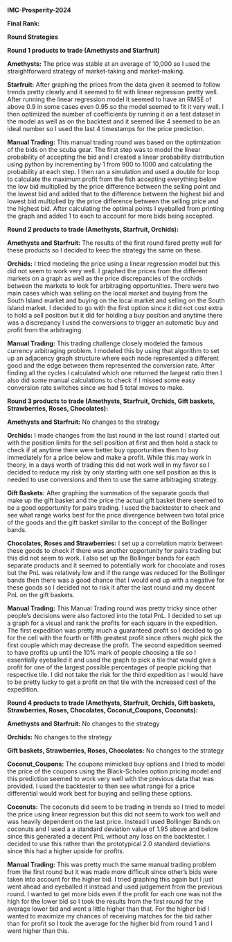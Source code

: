 **IMC-Prosperity-2024**

**Final Rank:**

**Round Strategies**

**Round 1 products to trade (Amethysts and Starfruit)**

**Amethysts:** The price was stable at an average of 10,000 so I used the straightforward strategy of market-taking and market-making.

**Starfruit:** After graphing the prices from the data given it seemed to follow trends pretty clearly and it seemed to fit with linear regression pretty well. After running the linear regression model it seemed to have an RMSE of above 0.9 in some cases even 0.95 so the model seemed to fit it very well. I then optimized the number of coefficients by running it on a test dataset in the model as well as on the backtest and it seemed like 4 seemed to be an ideal number so I used the last 4 timestamps for the price prediction.

**Manual Trading:** This manual trading round was based on the optimization of the bids on the scuba gear. The first step was to model the linear probability of accepting the bid and I created a linear probability distribution using python by incrementing by 1 from 900 to 1000 and calculating the probability at each step. I then ran a simulation and used a double for loop to calculate the maximum profit from the fish accepting everything below the low bid multiplied by the price difference between the selling point and the lowest bid and added that to the difference between the highest bid and lowest bid multiplied by the price difference between the selling price and the highest bid. After calculating the optimal points I eyeballed from printing the graph and added 1 to each to account for more bids being accepted. 

**Round 2 products to trade (Amethysts, Starfruit, Orchids):**

**Amethysts and Starfruit:** The results of the first round fared pretty well for these products so I decided to keep the strategy the same on these. 

**Orchids:** I tried modeling the price using a linear regression model but this did not seem to work very well. I graphed the prices from the different markets on a graph as well as the price discrepancies of the orchids between the markets to look for arbitraging opportunities. There were two main cases which was selling on the local market and buying from the South Island market and buying on the local market and selling on the South Island market. I decided to go with the first option since it did not cost extra to hold a sell position but it did for holding a buy position and anytime there was a discrepancy I used the conversions to trigger an automatic buy and profit from the arbitraging. 

**Manual Trading:** This trading challenge closely modeled the famous currency arbitraging problem. I modeled this by using that algorithm to set up an adjacency graph structure where each node represented a different good and the edge between them represented the conversion rate. After finding all the cycles I calculated which one returned the largest ratio then I also did some manual calculations to check if I missed some easy conversion rate switches since we had 5 total moves to make.


**Round 3 products to trade (Amethysts, Starfruit, Orchids, Gift baskets, Strawberries, Roses, Chocolates):**

**Amethysts and Starfruit:** No changes to the strategy

**Orchids:** I made changes from the last round in the last round I started out with the position limits for the sell position at first and then hold a stack to check if at anytime there were better buy opportunities then to buy immediately for a price below and make a profit. While this may work in theory, in a days worth of trading this did not work well in my favor so I decided to reduce my risk by only starting with one sell position as this is needed to use conversions and then to use the same arbitraging strategy. 

**Gift Baskets:** After graphing the summation of the separate goods that make up the gift basket and the price the actual gift basket there seemed to be a good opportunity for pairs trading. I used the backtester to check and see what range works best for the price divergence between two total price of the goods and the gift basket similar to the concept of the Bollinger bands. 

**Chocolates, Roses and Strawberries:** I set up a correlation matrix between these goods to check if there was another opportunity for pairs trading but this did not seem to work. I also set up the Bollinger bands for each separate products and it seemed to potentially work for chocolate and roses but the PnL was relatively low and if the range was reduced for the Bollinger bands then there was a good chance that I would end up with a negative for these goods so I decided not to risk it after the last round and my decent PnL on the gift baskets. 

**Manual Trading:** This Manual Trading round was pretty tricky since other people’s decisions were also factored into the total PnL. I decided to set up a graph for a visual and rank the profits for each square in the expedition. The first expedition was pretty much a guaranteed profit so I decided to go for the cell with the fourth or fifth greatest profit since others might pick the first couple which may decrease the profit. The second expedition seemed to have profits up until the 10% mark of people choosing a tile so I essentially eyeballed it and used the graph to pick a tile that would give a profit for one of the largest possible percentages of people picking that respective tile. I did not take the risk for the third expedition as I would have to be pretty lucky to get a profit on that tile with the increased cost of the expedition. 



**Round 4 products to trade (Amethysts, Starfruit, Orchids, Gift baskets, Strawberries, Roses, Chocolates, Coconut_Coupons, Coconuts):**

**Amethysts and Starfruit:** No changes to the strategy

**Orchids:** No changes to the strategy

**Gift baskets, Strawberries, Roses, Chocolates:** No changes to the strategy

**Coconut_Coupons:** The coupons mimicked buy options and I tried to model the price of the coupons using the Black-Scholes option pricing model and this prediction seemed to work very well with the previous data that was provided. I used the backtester to then see what range for a price differential would work best for buying and selling these options. 

**Coconuts:** The coconuts did seem to be trading in trends so I tried to model the price using linear regression but this did not seem to work too well and was heavily dependent on the last price. Instead I used Bollinger Bands on coconuts and I used a a standard deviation value of 1.95 above and below since this generated a decent PnL without any loss on the backtester. I decided to use this rather than the prototypical 2.0 standard deviations since this had a higher upside for profits. 

**Manual Trading:** This was pretty much the same manual trading problem from the first round but it was made more difficult since other’s bids were taken into account for the higher bid. I tried graphing this again but I just went ahead and eyeballed it instead and used judgement from the previous round. I wanted to get more bids even if the profit for each one was not the high for the lower bid so I took the results from the first round for the average lower bid and went a little higher than that. For the higher bid I wanted to maximize my chances of receiving matches for the bid rather than for profit so I took the average for the higher bid from round 1 and I went higher than this. 

